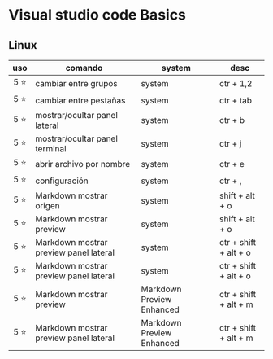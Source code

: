 # Visual studio code Basics

## Linux

|   uso    | comando                                | system                    | desc                  |
| :------: | -------------------------------------- | ------------------------- | --------------------- |
| 5 :star: | cambiar entre grupos                   | system                    | ctr + 1,2             |
| 5 :star: | cambiar entre pestañas                 | system                    | ctr + tab             |
| 5 :star: | mostrar/ocultar panel lateral          | system                    | ctr + b               |
| 5 :star: | mostrar/ocultar panel terminal         | system                    | ctr + j               |
| 5 :star: | abrir archivo por nombre               | system                    | ctr + e               |
| 5 :star: | configuración                          | system                    | ctr + ,               |
| 5 :star: | Markdown mostrar origen                | system                    | shift + alt + o       |
| 5 :star: | Markdown mostrar preview               | system                    | shift + alt + o       |
| 5 :star: | Markdown mostrar preview panel lateral | system                    | ctr + shift + alt + o |
| 5 :star: | Markdown mostrar preview panel lateral | system                    | ctr + shift + alt + o |
| 5 :star: | Markdown mostrar preview               | Markdown Preview Enhanced | ctr + shift + alt + m |
| 5 :star: | Markdown mostrar preview panel lateral | Markdown Preview Enhanced | ctr + shift + alt + m |
